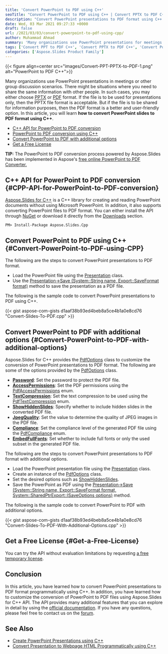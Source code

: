 ```yaml
---
title: 'Convert PowerPoint to PDF using C++'
seoTitle: "Convert PowerPoint to PDF using C++ | Convert PPTX to PDF C++"
description: "Convert PowerPoint presentations to PDF format using C++. Convert PPTX and PPT files to PDF format within your C++ applications."
date: Wed, 03 Mar 2021 09:27:33 +0000
draft: false
url: /2021/03/03/convert-powerpoint-to-pdf-using-cpp/
author: Muhammad Ahmad
summary: 'Many organizations use PowerPoint presentations for meetings or other group discussion scenarios. There might be situations where you need to share the same information with other people. In such cases, you may either choose [PPTX][1] or [PDF][2] format. If the file is to be used for presentations only, then the PPTX file format is acceptable. But if the file is to be shared for information purposes, then the PDF format is a better and user-friendly option. In this article, you will learn **how to convert PowerPoint slides to PDF format using C++**.'
tags: ['Convert PPT to PDF C++', 'Convert PPTX to PDF C++', 'Convert PowerPoint to PDF C++']
categories: ['Aspose.Slides Product Family']
---
```




{{< figure align=center src="images/Convert-PPT-PPTX-to-PDF-1.png" alt="PowerPoint to PDF C++">}}


Many organizations use PowerPoint presentations in meetings or other group discussion scenarios. There might be situations where you need to share the same information with other people. In such cases, you may either choose [PPTX][3] or [PDF][4] format. If the file is to be used for presentations only, then the PPTX file format is acceptable. But if the file is to be shared for information purposes, then the PDF format is a better and user-friendly option. In this article, you will learn **how to convert PowerPoint slides to PDF format using C++**.

*   [C++ API for PowerPoint to PDF conversion][5]
*   [PowerPoint to PDF conversion using C++][6]
*   [Convert PowerPoint to PDF with additional options][7]
*   [Get a Free License][8]

**TIP:** The PowerPoint to PDF conversion process powered by Aspose.Slides has been implemented in Aspose's [free online PowerPoint to PDF Converter.][9]

## C++ API for PowerPoint to PDF conversion {#CPP-API-for-PowerPoint-to-PDF-conversion}

[Aspose.Slides for C++][10] is a C++ library for creating and reading PowerPoint documents without using Microsoft PowerPoint. In addition, it also supports converting PowerPoint files to PDF format. You can either install the API through [NuGet][11] or download it directly from the [Downloads][12] section.

```
PM> Install-Package Aspose.Slides.Cpp
```

## Convert PowerPoint to PDF using C++ {#Convert-PowerPoint-to-PDF-using-CPP}

The following are the steps to convert PowerPoint presentations to PDF format.

*   Load the PowerPoint file using the [Presentation][13] class.
*   Use the [Presentation->Save (System::String name, Export::SaveFormat format)][14] method to save the presentation as a PDF file.

The following is the sample code to convert PowerPoint presentations to PDF using C++.

{{< gist aspose-com-gists d1aaf38b93ed4beb8a5ce4b1a0e8cd76 "Convert-Slides-To-PDF.cpp" >}}

## Convert PowerPoint to PDF with additional options {#Convert-PowerPoint-to-PDF-with-additional-options}

Aspose.Slides for C++ provides the [PdfOptions][15] class to customize the conversion of PowerPoint presentations to PDF format. The following are some of the options provided by the [PdfOptions][16] class.

*   [**Password**][17]: Set the password to protect the PDF file.
*   [**AccessPermissions**][18]: Set the PDF permissions using the [PdfAccessPermissions][19] enum.
*   [**TextCompression**][20]: Set the text compression to be used using the [PdfTextCompression][21] enum.
*   [**ShowHiddenSlides**][22]: Specify whether to include hidden slides in the converted PDF file.
*   [**JpegQuality**][23]: Set the value to determine the quality of JPEG images in the PDF file.
*   [**Compliance**][24]: Set the compliance level of the generated PDF file using the [PdfCompliance][25] enum.
*   [**EmbedFullFonts**][26]: Set whether to include full fonts or only the used subset in the generated PDF file.

The following are the steps to convert PowerPoint presentations to PDF format with additional options.

*   Load the PowerPoint presentation file using the [Presentation][27] class.
*   Create an instance of the [PdfOptions][28] class.
*   Set the desired options such as [ShowHiddenSlides][29].
*   Save the PowerPoint as PDF using the [Presentation->Save (System::String name, Export::SaveFormat format, System::SharedPtr<Export::ISaveOptions> options)][30] method.

The following is the sample code to convert PowerPoint to PDF with additional options.

{{< gist aspose-com-gists d1aaf38b93ed4beb8a5ce4b1a0e8cd76 "Convert-Slides-To-PDF-With-Additional-Options.cpp" >}}

## Get a Free License {#Get-a-Free-License}

You can try the API without evaluation limitations by requesting [a free temporary license][31].

## Conclusion

In this article, you have learned how to convert PowerPoint presentations to PDF format programmatically using C++. In addition, you have learned how to customize the conversion of PowerPoint to PDF files using Aspose.Slides for C++ API. The API provides many additional features that you can explore in detail by using the [official documentation][32]. If you have any questions, please feel free to contact us on the [forum][33].

## See Also

*   [Create PowerPoint Presentations using C++][34]
*   [Convert Presentation to Webpage HTML Programmatically using C++][35]




[1]: https://docs.fileformat.com/presentation/pptx/
[2]: https://docs.fileformat.com/pdf/
[3]: https://docs.fileformat.com/presentation/pptx/
[4]: https://docs.fileformat.com/pdf/
[5]: #CPP-API-for-PowerPoint-to-PDF-conversion
[6]: #Convert-PowerPoint-to-PDF-using-CPP
[7]: #Convert-PowerPoint-to-PDF-with-additional-options
[8]: #Get-a-Free-License
[9]: https://products.aspose.app/slides/conversion/ppt-to-pdf
[10]: https://products.aspose.com/slides/cpp
[11]: https://www.nuget.org/packages/Aspose.Slides.Cpp
[12]: https://downloads.aspose.com/slides/cpp
[13]: https://apireference.aspose.com/slides/cpp/class/aspose.slides.presentation
[14]: https://apireference.aspose.com/slides/cpp/class/aspose.slides.presentation#afcd59ec697bf05c10f78c3869de2ec9e
[15]: https://apireference.aspose.com/slides/cpp/class/aspose.slides.export.pdf_options
[16]: https://apireference.aspose.com/slides/cpp/class/aspose.slides.export.pdf_options
[17]: https://apireference.aspose.com/slides/cpp/class/aspose.slides.export.pdf_options#ab42606dbbf983fe00cc45a19565391a7
[18]: https://apireference.aspose.com/slides/cpp/class/aspose.slides.export.pdf_options#a77c8ac31e834a761e521dcb6229d33ce
[19]: https://apireference.aspose.com/slides/cpp/namespace/aspose.slides.export#a8a80eed4177a9fe0cefe91999e4ec353
[20]: https://apireference.aspose.com/slides/cpp/class/aspose.slides.export.pdf_options#ac759a0d35e0c555f7073cebf197feb49
[21]: https://apireference.aspose.com/slides/cpp/namespace/aspose.slides.export#aeca6b27c8c207f9b0fe317689b25568e
[22]: https://apireference.aspose.com/slides/cpp/class/aspose.slides.export.pdf_options#ad11e5a17110d70456df91cc1a5dade23
[23]: https://apireference.aspose.com/slides/cpp/class/aspose.slides.export.pdf_options#a6bbf3bd303430757aa85ac9e3d184861
[24]: https://apireference.aspose.com/slides/cpp/class/aspose.slides.export.pdf_options#aa9dfc92dd22455248ac171c24876cb8f
[25]: https://apireference.aspose.com/slides/cpp/namespace/aspose.slides.export#a7bc072a408477939257fec3029aa45ec
[26]: https://apireference.aspose.com/slides/cpp/class/aspose.slides.export.pdf_options#a0d553863e4ade0a255f6cabdefac2775
[27]: https://apireference.aspose.com/slides/cpp/class/aspose.slides.presentation
[28]: https://apireference.aspose.com/slides/cpp/class/aspose.slides.export.pdf_options
[29]: https://apireference.aspose.com/slides/cpp/class/aspose.slides.export.pdf_options#ad11e5a17110d70456df91cc1a5dade23
[30]: https://apireference.aspose.com/slides/cpp/class/aspose.slides.presentation#a5c310c99c623922fc32e91a6d74f7020
[31]: https://purchase.aspose.com/temporary-license
[32]: https://docs.aspose.com/slides/cpp/
[33]: https://forum.aspose.com/c/slides/11
[34]: https://blog.aspose.com/2020/12/29/create-powerpoint-presentations-using-cpp/
[35]: https://blog.aspose.com/2020/09/04/convert-presentation-to-webpage-html-using-cpp/





